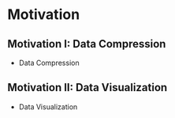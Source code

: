 # Motivation

## Motivation I: Data Compression 
* Data Compression 

## Motivation II: Data Visualization 
* Data Visualization


